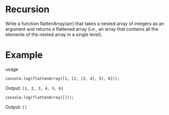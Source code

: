 # Recursion

Write a function flattenArray(arr) that takes a nested array of integers as an argument and returns a flattened array (i.e., an array that contains all the elements of the nested array in a single level).

# Example
usage

`console.log(flattenArray([1, [2, [3, 4], 5], 6]));`

Output: `[1, 2, 3, 4, 5, 6]`

`console.log(flattenArray([]));`

Output: `[]`
